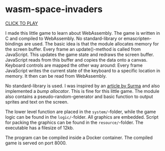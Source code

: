 # wasm-space-invaders
[CLICK TO PLAY](https://jansiebert.github.io/wasm-space-invaders/index.html)

I made this little game to learn about WebAssembly. The game is written in C and compiled to WebAssembly. No standard-library or emascripten-bindings are used. The basic idea is that the module allocates memory for the screen buffer. Every frame an update()-method is called from JavaScript. This updates the game state and redraws the screen buffer. JavaScript reads from this buffer and copies the data onto a canvas. Keyboard controls are mapped the other way around: Every frame JavaScript writes the current state of the keyboard to a specific location in memory. It then can be read from WebAssembly.

No standard-library is used. I was inspired by an [article by Surma](https://dassur.ma/things/c-to-webassembly/) and also implemented a *bump allocator*. This is fine for this little game. The module also contains a pseudo-random-generator and basic function to output sprites and text on the screen.

The lower level function are placed in the `system/`-folder, while the game logic can be found in the `logic/`-folder. All graphics are embedded. Script for packing the graphics can be found in the `resource/`-folder. The executable has a filesize of 12kb.

The program can be compiled inside a Docker container. The compiled game is served on port 8000.
